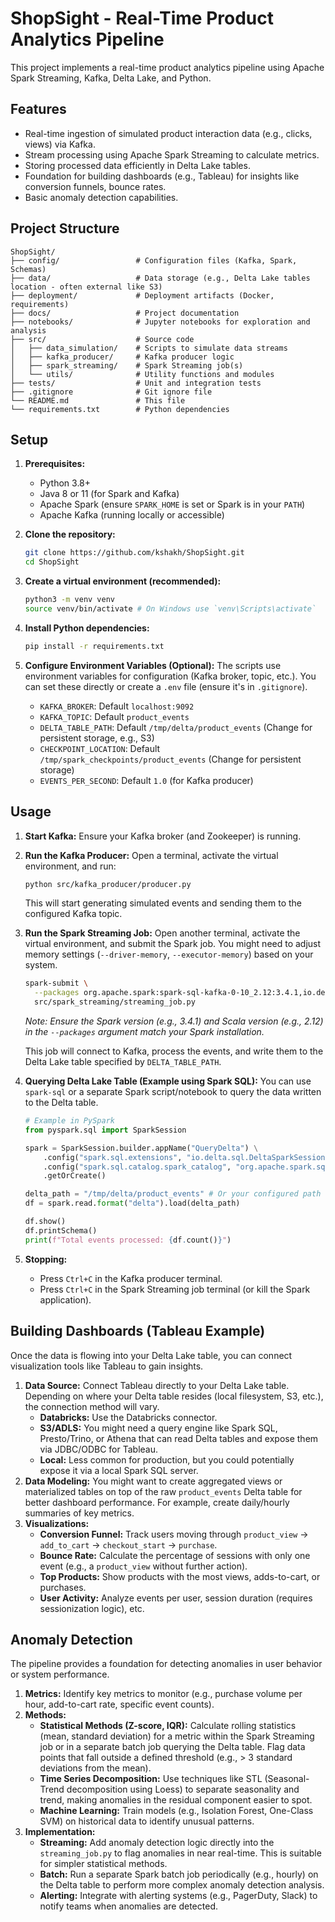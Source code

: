 # ShopSight - Real-Time Product Analytics Pipeline

This project implements a real-time product analytics pipeline using Apache Spark Streaming, Kafka, Delta Lake, and Python.

## Features

- Real-time ingestion of simulated product interaction data (e.g., clicks, views) via Kafka.
- Stream processing using Apache Spark Streaming to calculate metrics.
- Storing processed data efficiently in Delta Lake tables.
- Foundation for building dashboards (e.g., Tableau) for insights like conversion funnels, bounce rates.
- Basic anomaly detection capabilities.

## Project Structure

```
ShopSight/
├── config/                 # Configuration files (Kafka, Spark, Schemas)
├── data/                   # Data storage (e.g., Delta Lake tables location - often external like S3)
├── deployment/             # Deployment artifacts (Docker, requirements)
├── docs/                   # Project documentation
├── notebooks/              # Jupyter notebooks for exploration and analysis
├── src/                    # Source code
│   ├── data_simulation/    # Scripts to simulate data streams
│   ├── kafka_producer/     # Kafka producer logic
│   ├── spark_streaming/    # Spark Streaming job(s)
│   └── utils/              # Utility functions and modules
├── tests/                  # Unit and integration tests
├── .gitignore              # Git ignore file
└── README.md               # This file
└── requirements.txt        # Python dependencies
```

## Setup

1.  **Prerequisites:**
    *   Python 3.8+
    *   Java 8 or 11 (for Spark and Kafka)
    *   Apache Spark (ensure `SPARK_HOME` is set or Spark is in your `PATH`)
    *   Apache Kafka (running locally or accessible)

2.  **Clone the repository:**
    ```bash
    git clone https://github.com/kshakh/ShopSight.git
    cd ShopSight
    ```

3.  **Create a virtual environment (recommended):**
    ```bash
    python3 -m venv venv
    source venv/bin/activate # On Windows use `venv\Scripts\activate`
    ```

4.  **Install Python dependencies:**
    ```bash
    pip install -r requirements.txt
    ```

5.  **Configure Environment Variables (Optional):**
    The scripts use environment variables for configuration (Kafka broker, topic, etc.). You can set these directly or create a `.env` file (ensure it's in `.gitignore`).
    *   `KAFKA_BROKER`: Default `localhost:9092`
    *   `KAFKA_TOPIC`: Default `product_events`
    *   `DELTA_TABLE_PATH`: Default `/tmp/delta/product_events` (Change for persistent storage, e.g., S3)
    *   `CHECKPOINT_LOCATION`: Default `/tmp/spark_checkpoints/product_events` (Change for persistent storage)
    *   `EVENTS_PER_SECOND`: Default `1.0` (for Kafka producer)

## Usage

1.  **Start Kafka:** Ensure your Kafka broker (and Zookeeper) is running.

2.  **Run the Kafka Producer:**
    Open a terminal, activate the virtual environment, and run:
    ```bash
    python src/kafka_producer/producer.py
    ```
    This will start generating simulated events and sending them to the configured Kafka topic.

3.  **Run the Spark Streaming Job:**
    Open another terminal, activate the virtual environment, and submit the Spark job. You might need to adjust memory settings (`--driver-memory`, `--executor-memory`) based on your system.
    ```bash
    spark-submit \
      --packages org.apache.spark:spark-sql-kafka-0-10_2.12:3.4.1,io.delta:delta-core_2.12:2.4.0 \
      src/spark_streaming/streaming_job.py
    ```
    *Note: Ensure the Spark version (e.g., 3.4.1) and Scala version (e.g., 2.12) in the `--packages` argument match your Spark installation.*

    This job will connect to Kafka, process the events, and write them to the Delta Lake table specified by `DELTA_TABLE_PATH`.

4.  **Querying Delta Lake Table (Example using Spark SQL):**
    You can use `spark-sql` or a separate Spark script/notebook to query the data written to the Delta table.
    ```python
    # Example in PySpark
    from pyspark.sql import SparkSession

    spark = SparkSession.builder.appName("QueryDelta") \
        .config("spark.sql.extensions", "io.delta.sql.DeltaSparkSessionExtension") \
        .config("spark.sql.catalog.spark_catalog", "org.apache.spark.sql.delta.catalog.DeltaCatalog") \
        .getOrCreate()

    delta_path = "/tmp/delta/product_events" # Or your configured path
    df = spark.read.format("delta").load(delta_path)

    df.show()
    df.printSchema()
    print(f"Total events processed: {df.count()}")
    ```

5.  **Stopping:**
    *   Press `Ctrl+C` in the Kafka producer terminal.
    *   Press `Ctrl+C` in the Spark Streaming job terminal (or kill the Spark application).

## Building Dashboards (Tableau Example)

Once the data is flowing into your Delta Lake table, you can connect visualization tools like Tableau to gain insights.

1.  **Data Source:** Connect Tableau directly to your Delta Lake table. Depending on where your Delta table resides (local filesystem, S3, etc.), the connection method will vary.
    *   **Databricks:** Use the Databricks connector.
    *   **S3/ADLS:** You might need a query engine like Spark SQL, Presto/Trino, or Athena that can read Delta tables and expose them via JDBC/ODBC for Tableau.
    *   **Local:** Less common for production, but you could potentially expose it via a local Spark SQL server.
2.  **Data Modeling:** You might want to create aggregated views or materialized tables on top of the raw `product_events` Delta table for better dashboard performance. For example, create daily/hourly summaries of key metrics.
3.  **Visualizations:**
    *   **Conversion Funnel:** Track users moving through `product_view` -> `add_to_cart` -> `checkout_start` -> `purchase`.
    *   **Bounce Rate:** Calculate the percentage of sessions with only one event (e.g., a `product_view` without further action).
    *   **Top Products:** Show products with the most views, adds-to-cart, or purchases.
    *   **User Activity:** Analyze events per user, session duration (requires sessionization logic), etc.

## Anomaly Detection

The pipeline provides a foundation for detecting anomalies in user behavior or system performance.

1.  **Metrics:** Identify key metrics to monitor (e.g., purchase volume per hour, add-to-cart rate, specific event counts).
2.  **Methods:**
    *   **Statistical Methods (Z-score, IQR):** Calculate rolling statistics (mean, standard deviation) for a metric within the Spark Streaming job or in a separate batch job querying the Delta table. Flag data points that fall outside a defined threshold (e.g., > 3 standard deviations from the mean).
    *   **Time Series Decomposition:** Use techniques like STL (Seasonal-Trend decomposition using Loess) to separate seasonality and trend, making anomalies in the residual component easier to spot.
    *   **Machine Learning:** Train models (e.g., Isolation Forest, One-Class SVM) on historical data to identify unusual patterns.
3.  **Implementation:**
    *   **Streaming:** Add anomaly detection logic directly into the `streaming_job.py` to flag anomalies in near real-time. This is suitable for simpler statistical methods.
    *   **Batch:** Run a separate Spark batch job periodically (e.g., hourly) on the Delta table to perform more complex anomaly detection analysis.
    *   **Alerting:** Integrate with alerting systems (e.g., PagerDuty, Slack) to notify teams when anomalies are detected.